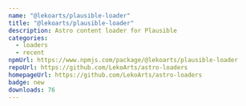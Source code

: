 ```yaml
---
name: "@lekoarts/plausible-loader"
title: "@lekoarts/plausible-loader"
description: Astro content loader for Plausible
categories:
  - loaders
  - recent
npmUrl: https://www.npmjs.com/package/@lekoarts/plausible-loader
repoUrl: https://github.com/LekoArts/astro-loaders
homepageUrl: https://github.com/LekoArts/astro-loaders
badge: new
downloads: 76
---
```

